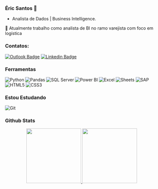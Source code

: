 ### Éric Santos 👋

- Analista de Dados | Business Intelligence.

🔭 Atualmente trabalho como analista de BI no ramo varejista com foco em logística


### Contatos:

[![Outlook Badge](https://img.shields.io/badge/Microsoft_Outlook-0078D4?style=for-the-badge&logo=microsoft-outlook&logoColor=white
)](mailto:ericsps@hotmail.com)
[![Linkedin Badge](https://img.shields.io/badge/LinkedIn-0077B5?style=for-the-badge&logo=linkedin&logoColor=white)](https://www.linkedin.com/in/ericsantos19/)



### Ferramentas


<p>

  <img alt="Python" src="https://img.shields.io/badge/Python-FFD43B?style=for-the-badge&logo=python&logoColor=blue"/>
  <img alt="Pandas" src="https://img.shields.io/badge/Pandas-2C2D72?style=for-the-badge&logo=pandas&logoColor=white"/>
  <img alt="SQL Server" src="https://img.shields.io/badge/Microsoft%20SQL%20Server-CC2927?style=for-the-badge&logo=microsoft%20sql%20server&logoColor=white"/>
  <img alt="Power BI" src="https://img.shields.io/badge/PowerBI-F2C811?style=for-the-badge&logo=Power%20BI&logoColor=white"/>
  <img alt="Excel" src="https://img.shields.io/badge/Microsoft_Excel-217346?style=for-the-badge&logo=microsoft-excel&logoColor=white"/>
  <img alt="Sheets" src="https://img.shields.io/badge/Google%20Sheets-34A853?style=for-the-badge&logo=google-sheets&logoColor=white"/>
  <img alt="SAP" src="https://img.shields.io/badge/SAP-0FAAFF?style=for-the-badge&logo=sap&logoColor=white"/>
  <img alt="HTML5" src="https://img.shields.io/badge/HTML5-E34F26?style=for-the-badge&logo=html5&logoColor=white"/>
  <img alt="CSS3" src="https://img.shields.io/badge/CSS3-1572B6?style=for-the-badge&logo=css3&logoColor=white"/>

</p>


### Estou Estudando
<p>

  <img alt="Git" src="https://img.shields.io/badge/GIT-E44C30?style=for-the-badge&logo=git&logoColor=white"/>
  
</p>


### Github Stats

<div align="center">
  <a href="https://github.com/ericsantos19">
  <img height="180em" src="https://github-readme-stats.vercel.app/api?username=ericsantos19&show_icons=true&theme=dracula&include_all_commits=true&count_private=true"/>
  <img height="180em" src="https://github-readme-stats.vercel.app/api/top-langs/?username=ericsantos19&layout=compact&langs_count=7&theme=dracula"/>
</div>
